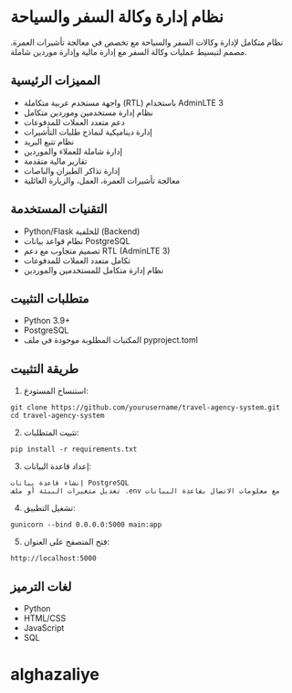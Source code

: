 # نظام إدارة وكالة السفر والسياحة

نظام متكامل لإدارة وكالات السفر والسياحة مع تخصص في معالجة تأشيرات العمرة. مصمم لتبسيط عمليات وكالة السفر مع إدارة مالية وإدارة موردين شاملة.

## المميزات الرئيسية

- واجهة مستخدم عربية متكاملة (RTL) باستخدام AdminLTE 3
- نظام إدارة مستخدمين وموردين متكامل
- دعم متعدد العملات للمدفوعات
- إدارة ديناميكية لنماذج طلبات التأشيرات
- نظام تتبع البريد
- إدارة شاملة للعملاء والموردين
- تقارير مالية متقدمة
- إدارة تذاكر الطيران والباصات
- معالجة تأشيرات العمرة، العمل، والزيارة العائلية

## التقنيات المستخدمة

- Python/Flask للخلفية (Backend)
- نظام قواعد بيانات PostgreSQL
- تصميم متجاوب مع دعم RTL (AdminLTE 3)
- تكامل متعدد العملات للمدفوعات
- نظام إدارة متكامل للمستخدمين والموردين

## متطلبات التثبيت

- Python 3.9+
- PostgreSQL
- المكتبات المطلوبة موجودة في ملف pyproject.toml

## طريقة التثبيت

1. استنساخ المستودع:
```
git clone https://github.com/yourusername/travel-agency-system.git
cd travel-agency-system
```

2. تثبيت المتطلبات:
```
pip install -r requirements.txt
```

3. إعداد قاعدة البيانات:
```
إنشاء قاعدة بيانات PostgreSQL
تعديل متغيرات البيئة أو ملف .env مع معلومات الاتصال بقاعدة البيانات
```

4. تشغيل التطبيق:
```
gunicorn --bind 0.0.0.0:5000 main:app
```

5. فتح المتصفح على العنوان:
```
http://localhost:5000
```

## لغات الترميز

- Python
- HTML/CSS
- JavaScript
- SQL
# alghazaliye
